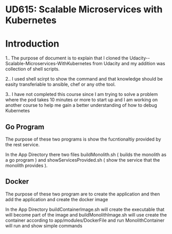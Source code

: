 # UD615: Scalable Microservices with Kubernetes

# Introduction
1.. The purpose of document is to explain that I cloned the Udacity--Scalable-Microservices-WithKubernetes from Udacity and my addition was collection of shell scripts. 

2.. I used shell scirpt to show the command and that knowledge should be easity transferiable to ansible, chef or any othe tool. 

3.. I have not completed this course since I am trying to solve a problem where the pod takes 10 minutes or more to start up and I am working on another course to help me gain a better understanding of how to debug Kubernetes

## Go Program 
The purpose of these two programs is show the fucntionaltiy provided by the rest service.

In the App Directory there two files buildMonolith.sh ( builds the monolith as a go program ) and showServicesProvided.sh ( show the service that the monolith provides ). 

## Docker
The purpose of these two program are to create the application and then add the application and create the docker image

In the App Directory buildContainerImage.sh will create the executable that will become part of the image and buildMonolithImage.sh will use create the container according to app/modules/DockerFile and run MonolithContainer will run and show simple commands
  
